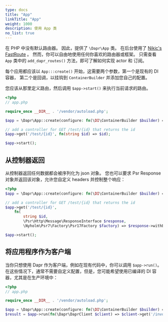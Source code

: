 ```yaml
---
type: docs
title: "App"
linkTitle: "App"
weight: 1000
description: 使用 App 类
no_list: true
---
```


在 PHP 中没有默认路由器。 因此，提供了 `\Dapr\App` 类。 在后台使用了 [Nikic's FastRoute](https://github.com/nikic/FastRoute) 。 然而，你可以自由地使用任何你喜欢的路由器或框架。 只需查看 `App` 类中的 `add_dapr_routes()` 方法，即可了解如何实现 actor 和 订阅。

每个应用都应该以 `App:::create()` 开始，这需要两个参数，第一个是现有的 DI 容器， 第二个是回调，以挂钩到 `ContainerBuilder` 并添加您自己的配置。

您应该从那里定义路由，然后调用 `$app->start()` 来执行当前请求的路由。


```php
<?php
// app.php

require_once __DIR__ . '/vendor/autoload.php';

$app = \Dapr\App::create(configure: fn(\DI\ContainerBuilder $builder) => $builder->addDefinitions('config.php'));

// add a controller for GET /test/{id} that returns the id
$app->get('/test/{id}', fn(string $id) => $id);

$app->start();
```

## 从控制器返回

从控制器返回任何数据都会被序列化为 json 对象。 您也可以要求 Psr Response对象并返回该对象，允许您自定义 headers 并控制整个响应：

```php
<?php
$app = \Dapr\App::create(configure: fn(\DI\ContainerBuilder $builder) => $builder->addDefinitions('config.php'));

// add a controller for GET /test/{id} that returns the id
$app->get('/test/{id}', 
    fn(
        string $id, 
        \Psr\Http\Message\ResponseInterface $response, 
        \Nyholm\Psr7\Factory\Psr17Factory $factory) => $response->withBody($factory->createStream($id)));

$app->start();
```

## 将应用程序作为客户端

当你只想使用 Dapr 作为客户端，例如在现有代码中，你可以调用 `$app->run()`。 在这些情况下，通常不需要自定义配置，但是，您可能希望使用已编译的 DI 容器，尤其是在生产环境中：

```php
<?php
// app.php

require_once __DIR__ . '/vendor/autoload.php';

$app = \Dapr\App::create(configure: fn(\DI\ContainerBuilder $builder) => $builder->enableCompilation(__DIR__));
$result = $app->run(fn(\Dapr\DaprClient $client) => $client->get('/invoke/other-app/method/my-method'));
```
